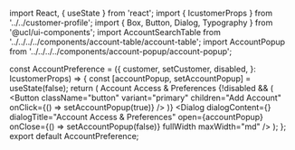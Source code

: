 import React, { useState } from 'react';
import { IcustomerProps } from '../../customer-profile';
import { Box, Button, Dialog, Typography } from '@ucl/ui-components';
import AccountSearchTable from '../../../../components/account-table/account-table';
import AccountPopup from '../../../../components/account-popup/account-popup';

const AccountPreference = ({
  customer,
  setCustomer,
  disabled,
}: IcustomerProps) => {
  const [accountPopup, setAccountPopup] = useState(false);
  return (
    <Box className="section">
      <Box className="group-head">
        <Typography variant="h3" className="main-header" fontStyle="italic">
          Account Access & Preferences
        </Typography>
        {!disabled && (
          <Button
            className="button"
            variant="primary"
            children="Add Account"
            onClick={() => setAccountPopup(true)}
          />
        )}
        <Dialog
          dialogContent={<AccountPopup />}
          dialogTitle="Account Access & Preferences"
          open={accountPopup}
          onClose={() => setAccountPopup(false)}
          fullWidth
          maxWidth="md"
        />
      </Box>
      <AccountSearchTable
        customer={customer}
        setCustomer={setCustomer}
        disabled={disabled}
      />
    </Box>
  );
};
export default AccountPreference;

